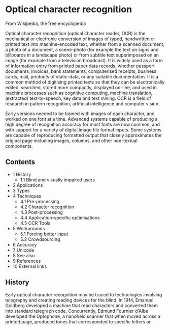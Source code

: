 # Optical character recognition
From Wikipedia, the free encyclopedia

Optical character recognition (optical character reader, OCR) is the mechanical or electronic conversion of images of typed, handwritten or printed text into machine-encoded text, whether from a scanned document, a photo of a document, a scene-photo (for example the text on signs and billboards in a landscape photo) or from subtitle text superimposed on an image (for example from a television broadcast). It is widely used as a form of information entry from printed paper data records, whether passport documents, invoices, bank statements, computerised receipts, business cards, mail, printouts of static-data, or any suitable documentation. It is a common method of digitising printed texts so that they can be electronically edited, searched, stored more compactly, displayed on-line, and used in machine processes such as cognitive computing, machine translation, (extracted) text-to-speech, key data and text mining. OCR is a field of research in pattern recognition, artificial intelligence and computer vision.

Early versions needed to be trained with images of each character, and worked on one font at a time. Advanced systems capable of producing a high degree of recognition accuracy for most fonts are now common, and with support for a variety of digital image file format inputs. Some systems are capable of reproducing formatted output that closely approximates the original page including images, columns, and other non-textual components.

## Contents
- 1 History
  - 1.1 Blind and visually impaired users
- 2 Applications
- 3 Types
- 4 Techniques
  - 4.1 Pre-processing
  - 4.2 Character recognition
  - 4.3 Post-processing
  - 4.4 Application-specific optimisations
  - 4.5 OCR Tools
- 5 Workarounds
  - 5.1 Forcing better input
  - 5.2 Crowdsourcing
- 6 Accuracy
- 7 Unicode
- 8 See also
- 9 References
- 10 External links

## History
Early optical character recognition may be traced to technologies involving telegraphy and creating reading devices for the blind. In 1914, Emanuel Goldberg developed a machine that read characters and converted them into standard telegraph code. Concurrently, Edmund Fournier d'Albe developed the Optophone, a handheld scanner that when moved across a printed page, produced tones that corresponded to specific letters or